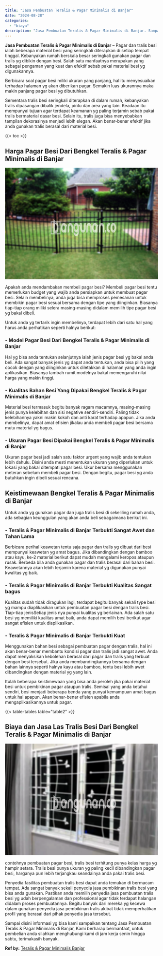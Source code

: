 ```yaml
---
title: "Jasa Pembuatan Teralis & Pagar Minimalis di Banjar"
date: "2024-08-28"
categories: 
  - "biaya"
description: "Jasa Pembuatan Teralis & Pagar Minimalis di Banjar. Sampai disini informasi yg bisa kami sampaikan tentang Jasa Pembuatan Teralis & Pagar Minimalis di Banjar..."
---
```


**Jasa Pembuatan Teralis & Pagar Minimalis di Banjar** – Pagar dan tralis besi ialah beberapa material besi yang seringkali diterapkan di setiap tempat tinggal. Kebanyakan rumah berskala besar seringkali gunakan pagar dan tralis yg dibikin dengan besi. Salah satu manfaatnya merupakan yang sebagai pengaman yang kuat dan efektif sebab pakai material besi yg digunakannya.

Berbicara soal pagar besi miliki ukuran yang panjang, hal itu menyesuaikan terhadap halaman yg akan diberikan pagar. Semakin luas ukurannya maka makin panjang pagar besi yg dibutuhkan.

Sementara tralis besi seringkali diterapkan di dalam rumah, kebanyakan tralis dipasangan dibalik jendela, pintu dan area yang lain. Keadaan itu mempunyai tujuan agar terdapat keamanan yg paling terjamin sebab pakai tralis bermaterial dasar besi. Selain itu, tralis juga bisa menyebabkan tampilan dekorasinya menjadi lebih elegan. Akan benar-benar efektif jika anda gunakan tralis berasal dari material besi.

{{< toc >}}

## Harga Pagar Besi Dari Bengkel Teralis & Pagar Minimalis di Banjar

![Jasa Pembuatan Teralis & Pagar Minimalis di Banjar](/images/pagar-minimalis-murah-13.png)

Apakah anda mendambakan membeli pagar besi? Membeli pagar besi tentu memerlukan budget yang wajib anda persiapkan untuk membuat pagar besi. Selain membelinya, anda juga bisa memproses pemesanan untuk membikin pagar besi sesuai bersama dengan tipe yang diinginkan. Biasanya tiap-tiap orang miliki selera masing-masing didalam memilih tipe pagar besi yg bakal dibeli.

Untuk anda yg tertarik ingin membelinya, terdapat lebih dari satu hal yang harus anda perhatikan seperti halnya berikut:
### \- Model Pagar Besi Dari Bengkel Teralis & Pagar Minimalis di Banjar

Hal yg bisa anda tentukan selanjutnya ialah jenis pagar besi yg bakal anda beli. Ada sangat banyak jenis yg dapat anda tentukan, anda bisa pilih yang cocok dengan yang diinginkan untuk diletakkan di halaman yang anda ingin aplikasikan. Biasanya tambah rumit modelnya bakal memengaruhi nilai harga yang makin tinggi.

### \- Kualitas Bahan Besi Yang Dipakai Bengkel Teralis & Pagar Minimalis di Banjar

Material besi termasuk begitu banyak ragam macamnya, masing-masing jenis punya kelebihan dan sisi negative sendiri-sendiri. Paling tidak kelebihannya yakni makin kokoh dan anti karat terhadap apapun. Jika anda membelinya, dapat amat efisien jikalau anda membeli pagar besi bersama mutu material yg bagus.

### \- Ukuran Pagar Besi Dipakai Bengkel Teralis & Pagar Minimalis di Banjar

Ukuran pagar besi jadi salah satu faktor urgent yang wajib anda tentukan lebih dahulu. Disini anda mesti menentukan ukuran yang diperlukan untuk lokasi yang bakal ditempati pagar besi. Ukur bersama menggunakan meteran sebelum membeli pagar besi. Dengan begitu, pagar besi yg anda butuhkan ingin dibeli sesuai rencana.

## Keistimewaan Bengkel Teralis & Pagar Minimalis di Banjar

Untuk anda yg gunakan pagar dan juga tralis besi di sekeliling rumah anda, ada sebagian keunggulan yang akan anda beli sebagaimana berikut ini.

### \- Teralis & Pagar Minimalis di Banjar Terbukti Sangat Awet dan Tahan Lama

Berbicara perihal keawetan tentu saja pagar dan tralis yg dibuat dari besi mempunyai keawetan yg amat bagus. Jika dibandingkan dengan bamboo atau kayu, ke-2 material berikut dapat mudah mengalami keropos ataupun rusak. Berbeda bila anda gunakan pagar dan tralis berasal dari bahan besi. Keawetannya akan lebih terjamin karena material yg digunakan punyai kwalitas yg baik.

### \- Teralis & Pagar Minimalis di Banjar Terbukti Kualitas Sangat bagus

Kualitas sudah tidak diragukan lagi, terdapat begitu banyak sekali type besi yg mampu diaplikasikan untuk pembuatan pagar besi dengan tralis besi. Tiap-tiap jenisSetiap jenis nya punyai kualitas yg berlainan. Ada salah satu besi yg memiliki kualitas amat baik, anda dapat memilih besi berikut agar sangat efisien untuk diaplikasikan.

### \- Teralis & Pagar Minimalis di Banjar Terbukti Kuat

Menggunakan bahan besi sebagai pembuatan pagar dengan tralis, hal ini akan benar-benar membantu kondisi pagar dan tralis jadi sangat awet. Anda dapat menyaksikan kebolehan berasal dari pagar dan tralis yang terbuat dengan besi tersebut. Jika anda membandingkannya bersama dengan bahan lainnya seperti halnya kayu atau bamboo, tentu besi lebih awet dibandingkan dengan material yg yang lain.

Itulah beberapa keistimewaan yang bisa anda peroleh jika pakai material besi untuk pembikinan pagar ataupun tralis. Semisal yang anda ketahui sendiri, besi menjadi beberapa benda yang punyai kemampuan amat bagus untuk hal apapun. Akan benar-benar efisien apabila anda mengaplikasikannya untuk pagar.

{{< table-tables table="table2" >}}

## Biaya dan Jasa Las Tralis Besi Dari Bengkel Teralis & Pagar Minimalis di Banjar

![Jasa Pembuatan Teralis & Pagar Minimalis di Banjar](/images/teralis-minimalis-murah-21.png)

contohnya pembuatan pagar besi, tralis besi terhitung punya kelas harga yg hampir setara. Tralis besi punya ukuran yg paling kecil dibandingkan pagar besi, harganya pun lebih terjangkau seandainya anda pakai tralis besi.

Penyedia fasilitas pembuatan tralis besi dapat anda temukan di bermacam tempat. Ada sangat banyak sekali penyedia jasa pembikinan tralis besi yang bisa anda gunakan. Pastikan anda memilih penyedia jasa pembuatan tralis besi yg udah berpengalaman dan professional agar tidak terdapat halangan didalam proses pembuatannya. Begitu banyak dari mereka yg kecewa dalam gunakan penyedia jasa pembikinan tralis akibat tidak memperhatikan profil yang berasal dari pihak penyedia jasa tersebut.

Sampai disini informasi yg bisa kami sampaikan tentang Jasa Pembuatan Teralis & Pagar Minimalis di Banjar, Kami berharap bermanfaat, untuk pembelian anda silahkan menghubungi kami di jam kerja senin hingga sabtu, terimakasih banyak.

**Ref by:** [Teralis & Pagar Minimalis Banjar](https://id.wikipedia.org/wiki/Teralis)
